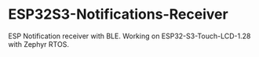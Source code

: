 # ESP32S3-Notifications-Receiver
ESP Notification receiver with BLE. Working on ESP32-S3-Touch-LCD-1.28 with Zephyr RTOS.
